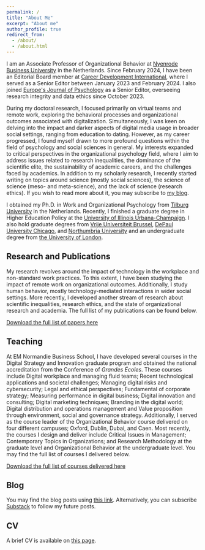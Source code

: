 ```yaml
---
permalink: /
title: "About Me"
excerpt: "About me"
author_profile: true
redirect_from: 
  - /about/
  - /about.html
---
```


I am an Associate Professor of Organizational Behavior at [Nyenrode Business University](https://nyenrode.nl/) in the Netherlands. Since February 2024, I have been an Editorial Board member at [Career Development International](https://www.emeraldgrouppublishing.com/journal/cdi), where I served as a Senior Editor between January 2023 and February 2024. I also joined [Europe's Journal of Psychology](https://ejop.psychopen.eu/index.php/ejop) as a Senior Editor, overseeing research integrity and data ethics since October 2023. 

During my doctoral research, I focused primarily on virtual teams and remote work, exploring the behavioral processes and organizational outcomes associated with digitalization. Simultaneously, I was keen on delving into the impact and darker aspects of digital media usage in broader social settings, ranging from education to dating. However, as my career progressed, I found myself drawn to more profound questions within the field of psychology and social sciences in general. My interests expanded to critical perspectives in the organizational psychology field, where I aim to address issues related to research inequalities, the dominance of the scientific elite, the sustainability of academic careers, and the challenges faced by academics. In addition to my scholarly research, I recently started writing on topics around science (mostly social sciences), the science of science (meso- and meta-science), and the lack of science (research ethics). If you wish to read more about it, you may subscribe to [my blog](https://morhan.substack.com).

I obtained my Ph.D. in Work and Organizational Psychology from [Tilburg University]( https://tilburguniversity.edu) in the Netherlands. Recently, I finished a graduate degree in Higher Education Policy at the [University of Illinois Urbana-Champaign](https://illinois.edu/). I also hold graduate degrees from [Vrije Universiteit Brussel](https://vub.ac.be), [DePaul University Chicago](https://kellstadt.depaul.edu), and [Northumbria University]( https://northumbria.ac.uk) and an undergraduate degree from [the University of London](https://london.ac.uk).  

## Research and Publications

My research revolves around the impact of technology in the workplace and non-standard work practices. To this extent, I have been studying the impact of remote work on organizational outcomes. Additionally, I study human
behavior, mostly technology-mediated interactions in wider social settings. More recently, I developed another stream of research about scientific inequalities, research ethics, and the state of organizational research and
academia. The full list of my publications can be found below.  

[Download the full list of papers here](https://maorhan.github.io/files/List%20of%20Publications%20Aug%202024.pdf)

## Teaching

At EM Normandie Business School, I have developed several courses in the Digital Strategy and Innovation graduate program and obtained the national accreditation from the Conference of _Grandes Écoles_. These courses
include Digital workplace and managing fluid teams; Recent technological applications and societal challenges; Managing digital risks and cybersecurity; Legal and ethical perspectives; Fundamental of corporate strategy;
Measuring performance in digital business; Digital innovation and consulting; Digital marketing techniques; Branding in the digital world; Digital distribution and operations management and Value proposition through
environment, social and governance strategy. Additionally, I served as the course leader of the Organizational Behavior course delivered on four different campuses; Oxford, Dublin, Dubai, and Caen. Most recently, the courses I design and deliver include Critical Issues in Management; Contemporary Topics in Organizations; and Research Methodology at the graduate level and Organizational Behavior at the undergraduate level. You may find the full list of courses I delivered below.

[Download the full list of courses delivered here](https://maorhan.github.io/files/Teaching.pdf)

## Blog

You may find the blog posts using [this link](https://maorhan.github.io/talks/). Alternatively, you can subscribe [Substack](https://substack.com/@morhan) to follow my future posts. 

## CV
A brief CV is available on [this page](https://maorhan.github.io/cv/). 
